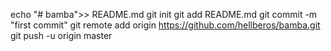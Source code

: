 echo "# bamba">> README.md 
git init 
git add README.md 
git commit -m "first commit" 
git remote add origin https://github.com/hellberos/bamba.git
 git push -u origin master
